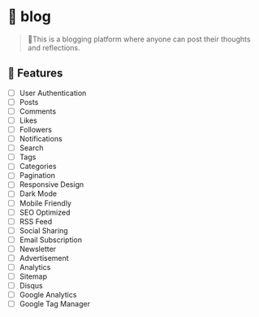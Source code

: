 #    🤗 blog
> 🙌This is a blogging platform where anyone can post their thoughts and reflections.
## 📝 Features
- [ ] User Authentication
- [ ] Posts
- [ ] Comments
- [ ] Likes
- [ ] Followers
- [ ] Notifications
- [ ] Search
- [ ] Tags
- [ ] Categories
- [ ] Pagination
- [ ] Responsive Design
- [ ] Dark Mode
- [ ] Mobile Friendly
- [ ] SEO Optimized
- [ ] RSS Feed
- [ ] Social Sharing
- [ ] Email Subscription
- [ ] Newsletter
- [ ] Advertisement
- [ ] Analytics
- [ ] Sitemap
- [ ] Disqus
- [ ] Google Analytics
- [ ] Google Tag Manager
